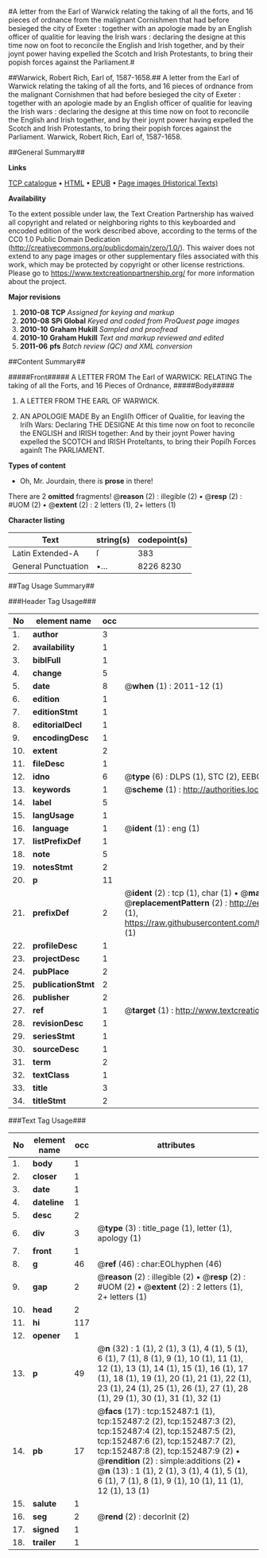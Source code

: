 #A letter from the Earl of Warwick relating the taking of all the forts, and 16 pieces of ordnance from the malignant Cornishmen that had before besieged the city of Exeter : together with an apologie made by an English officer of qualitie for leaving the Irish wars : declaring the designe at this time now on foot to reconcile the English and Irish together, and by their joynt power having expelled the Scotch and Irish Protestants, to bring their popish forces against the Parliament.#

##Warwick, Robert Rich, Earl of, 1587-1658.##
A letter from the Earl of Warwick relating the taking of all the forts, and 16 pieces of ordnance from the malignant Cornishmen that had before besieged the city of Exeter : together with an apologie made by an English officer of qualitie for leaving the Irish wars : declaring the designe at this time now on foot to reconcile the English and Irish together, and by their joynt power having expelled the Scotch and Irish Protestants, to bring their popish forces against the Parliament.
Warwick, Robert Rich, Earl of, 1587-1658.

##General Summary##

**Links**

[TCP catalogue](http://www.ota.ox.ac.uk/tcp/)  • 
[HTML](http://tei.it.ox.ac.uk/tcp/Texts-HTML/free/A96/A96048.html)  • 
[EPUB](http://tei.it.ox.ac.uk/tcp/Texts-EPUB/free/A96/A96048.epub) • 
[Page images (Historical Texts)](https://historicaltexts.jisc.ac.uk/eebo-38875731e)

**Availability**

To the extent possible under law, the Text Creation Partnership has waived all copyright and related or neighboring rights to this keyboarded and encoded edition of the work described above, according to the terms of the CC0 1.0 Public Domain Dedication (http://creativecommons.org/publicdomain/zero/1.0/). This waiver does not extend to any page images or other supplementary files associated with this work, which may be protected by copyright or other license restrictions. Please go to https://www.textcreationpartnership.org/ for more information about the project.

**Major revisions**

1. __2010-08__ __TCP__ *Assigned for keying and markup*
1. __2010-08__ __SPi Global__ *Keyed and coded from ProQuest page images*
1. __2010-10__ __Graham Hukill__ *Sampled and proofread*
1. __2010-10__ __Graham Hukill__ *Text and markup reviewed and edited*
1. __2011-06__ __pfs__ *Batch review (QC) and XML conversion*

##Content Summary##

#####Front#####
A LETTER FROM The Earl of WARWICK: RELATING The taking of all the Forts, and 16 Pieces of Ordnance, 
#####Body#####

1. A LETTER FROM THE EARL OF WARWICK.

1. AN APOLOGIE MADE By an Engliſh Officer of Qualitie, for leaving the Iriſh Wars: Declaring THE DESIGNE At this time now on foot to reconcile the ENGLISH and IRISH together: And by their joynt Power having expelled the SCOTCH and IRISH Proteſtants, to bring their Popiſh Forces againſt The PARLIAMENT.

**Types of content**

  * Oh, Mr. Jourdain, there is **prose** in there!

There are 2 **omitted** fragments! 
 @__reason__ (2) : illegible (2)  •  @__resp__ (2) : #UOM (2)  •  @__extent__ (2) : 2 letters (1), 2+ letters (1)

**Character listing**


|Text|string(s)|codepoint(s)|
|---|---|---|
|Latin Extended-A|ſ|383|
|General Punctuation|•…|8226 8230|

##Tag Usage Summary##

###Header Tag Usage###

|No|element name|occ|attributes|
|---|---|---|---|
|1.|__author__|3||
|2.|__availability__|1||
|3.|__biblFull__|1||
|4.|__change__|5||
|5.|__date__|8| @__when__ (1) : 2011-12 (1)|
|6.|__edition__|1||
|7.|__editionStmt__|1||
|8.|__editorialDecl__|1||
|9.|__encodingDesc__|1||
|10.|__extent__|2||
|11.|__fileDesc__|1||
|12.|__idno__|6| @__type__ (6) : DLPS (1), STC (2), EEBO-CITATION (1), OCLC (1), VID (1)|
|13.|__keywords__|1| @__scheme__ (1) : http://authorities.loc.gov/ (1)|
|14.|__label__|5||
|15.|__langUsage__|1||
|16.|__language__|1| @__ident__ (1) : eng (1)|
|17.|__listPrefixDef__|1||
|18.|__note__|5||
|19.|__notesStmt__|2||
|20.|__p__|11||
|21.|__prefixDef__|2| @__ident__ (2) : tcp (1), char (1)  •  @__matchPattern__ (2) : ([0-9\-]+):([0-9IVX]+) (1), (.+) (1)  •  @__replacementPattern__ (2) : http://eebo.chadwyck.com/downloadtiff?vid=$1&page=$2 (1), https://raw.githubusercontent.com/textcreationpartnership/Texts/master/tcpchars.xml#$1 (1)|
|22.|__profileDesc__|1||
|23.|__projectDesc__|1||
|24.|__pubPlace__|2||
|25.|__publicationStmt__|2||
|26.|__publisher__|2||
|27.|__ref__|1| @__target__ (1) : http://www.textcreationpartnership.org/docs/. (1)|
|28.|__revisionDesc__|1||
|29.|__seriesStmt__|1||
|30.|__sourceDesc__|1||
|31.|__term__|2||
|32.|__textClass__|1||
|33.|__title__|3||
|34.|__titleStmt__|2||


###Text Tag Usage###

|No|element name|occ|attributes|
|---|---|---|---|
|1.|__body__|1||
|2.|__closer__|1||
|3.|__date__|1||
|4.|__dateline__|1||
|5.|__desc__|2||
|6.|__div__|3| @__type__ (3) : title_page (1), letter (1), apology (1)|
|7.|__front__|1||
|8.|__g__|46| @__ref__ (46) : char:EOLhyphen (46)|
|9.|__gap__|2| @__reason__ (2) : illegible (2)  •  @__resp__ (2) : #UOM (2)  •  @__extent__ (2) : 2 letters (1), 2+ letters (1)|
|10.|__head__|2||
|11.|__hi__|117||
|12.|__opener__|1||
|13.|__p__|49| @__n__ (32) : 1 (1), 2 (1), 3 (1), 4 (1), 5 (1), 6 (1), 7 (1), 8 (1), 9 (1), 10 (1), 11 (1), 12 (1), 13 (1), 14 (1), 15 (1), 16 (1), 17 (1), 18 (1), 19 (1), 20 (1), 21 (1), 22 (1), 23 (1), 24 (1), 25 (1), 26 (1), 27 (1), 28 (1), 29 (1), 30 (1), 31 (1), 32 (1)|
|14.|__pb__|17| @__facs__ (17) : tcp:152487:1 (1), tcp:152487:2 (2), tcp:152487:3 (2), tcp:152487:4 (2), tcp:152487:5 (2), tcp:152487:6 (2), tcp:152487:7 (2), tcp:152487:8 (2), tcp:152487:9 (2)  •  @__rendition__ (2) : simple:additions (2)  •  @__n__ (13) : 1 (1), 2 (1), 3 (1), 4 (1), 5 (1), 6 (1), 7 (1), 8 (1), 9 (1), 10 (1), 11 (1), 12 (1), 13 (1)|
|15.|__salute__|1||
|16.|__seg__|2| @__rend__ (2) : decorInit (2)|
|17.|__signed__|1||
|18.|__trailer__|1||
